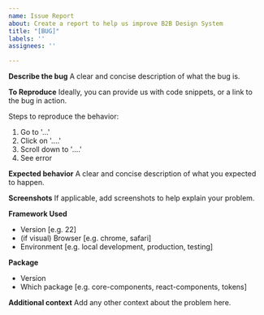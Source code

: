 ```yaml
---
name: Issue Report
about: Create a report to help us improve B2B Design System
title: "[BUG]"
labels: ''
assignees: ''

---
```


**Describe the bug**
A clear and concise description of what the bug is.

**To Reproduce**
Ideally, you can provide us with code snippets, or a link to the bug in action.

Steps to reproduce the behavior:
1. Go to '...'
2. Click on '....'
3. Scroll down to '....'
4. See error

**Expected behavior**
A clear and concise description of what you expected to happen.

**Screenshots**
If applicable, add screenshots to help explain your problem.

**Framework Used**
 - Version [e.g. 22]
 - (if visual) Browser [e.g. chrome, safari]
 - Environment [e.g. local development, production, testing]

**Package**
- Version
- Which package [e.g. core-components, react-components, tokens]

**Additional context**
Add any other context about the problem here.
